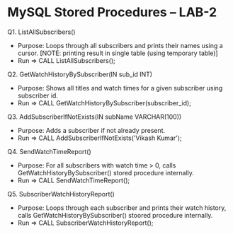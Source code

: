 # MySQL Stored Procedures – LAB-2

Q1. ListAllSubscribers()
- Purpose: Loops through all subscribers and prints their names using a cursor. 
           [NOTE: printing result in single table (using temporary table)]
- Run => CALL ListAllSubscribers();

Q2. GetWatchHistoryBySubscriber(IN sub_id INT)
- Purpose: Shows all titles and watch times for a given subscriber using subscriber id.  
- Run => CALL GetWatchHistoryBySubscriber(subscriber_id);

Q3. AddSubscriberIfNotExists(IN subName VARCHAR(100))
- Purpose: Adds a subscriber if not already present.  
- Run => CALL AddSubscriberIfNotExists('Vikash Kumar');

Q4. SendWatchTimeReport()
- Purpose: For all subscribers with watch time > 0, calls GetWatchHistoryBySubscriber() 
           stored procedure internally.  
- Run => CALL SendWatchTimeReport();

Q5. SubscriberWatchHistoryReport()
- Purpose: Loops through each subscriber and prints their watch history, calls
           GetWatchHistoryBySubscriber() stoored procedure internally.
- Run => CALL SubscriberWatchHistoryReport();

